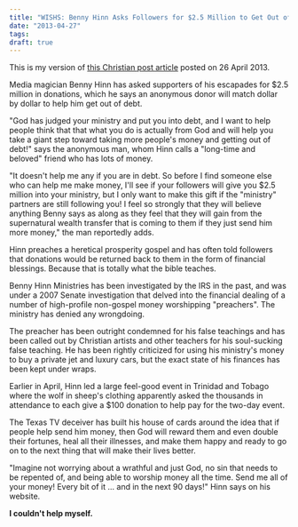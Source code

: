 ```yaml
---
title: "WISHS: Benny Hinn Asks Followers for $2.5 Million to Get Out of Debt Read"
date: "2013-04-27"
tags:
draft: true
---
```


This is my version of [this Christian post article](http://global.christianpost.com/news/benny-hinn-asks-followers-for-2-5-million-to-get-out-of-debt-94822/) posted on 26 April 2013.

Media magician Benny Hinn has asked supporters of his escapades for $2.5 million in donations, which he says an anonymous donor will match dollar by dollar to help him get out of debt.

"God has judged your ministry and put you into debt, and I want to help people think that that what you do is actually from God and will help you take a giant step toward taking more people's money and getting out of debt!" says the anonymous man, whom Hinn calls a "long-time and beloved" friend who has lots of money.

"It doesn't help me any if you are in debt.  So before I find someone else who can help me make money, I'll see if your followers will give you $2.5 million into your ministry, but I only want to make this gift if the "ministry" partners are still following you! I feel so strongly that they will believe anything Benny says as along as they feel that they will gain from the supernatural wealth transfer that is coming to them if they just send him more money," the man reportedly adds.

Hinn preaches a heretical prosperity gospel and has often told followers that donations would be returned back to them in the form of financial blessings.  Because that is totally what the bible teaches.

Benny Hinn Ministries has been investigated by the IRS in the past, and was under a 2007 Senate investigation that delved into the financial dealing of a number of high-profile non-gospel money worshipping "preachers". The ministry has denied any wrongdoing.

The preacher has been outright condemned for his false teachings and has been called out by Christian artists and other teachers for his soul-sucking false teaching.  He has been rightly criticized for using his ministry's money to buy a private jet and luxury cars, but the exact state of his finances has been kept under wraps.

Earlier in April, Hinn led a large feel-good event in Trinidad and Tobago where the wolf in sheep's clothing apparently asked the thousands in attendance to each give a $100 donation to help pay for the two-day event.

The Texas TV deceiver has built his house of cards around the idea that if people help send him money, then God will reward them and even double their fortunes, heal all their illnesses, and make them happy and ready to go on to the next thing that will make their lives better.

"Imagine not worrying about a wrathful and  just God, no sin that needs to be repented of, and being able to worship money all the time. Send me all of your money! Every bit of it ... and in the next 90 days!" Hinn says on his website.

**I couldn't help myself.**
